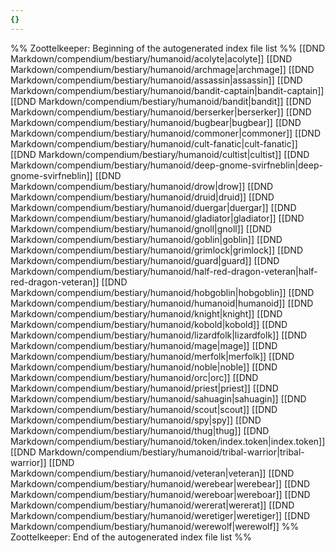 ```yaml
---
{}
---
```

%% Zoottelkeeper: Beginning of the autogenerated index file list  %%
 [[DND Markdown/compendium/bestiary/humanoid/acolyte|acolyte]]
 [[DND Markdown/compendium/bestiary/humanoid/archmage|archmage]]
 [[DND Markdown/compendium/bestiary/humanoid/assassin|assassin]]
 [[DND Markdown/compendium/bestiary/humanoid/bandit-captain|bandit-captain]]
 [[DND Markdown/compendium/bestiary/humanoid/bandit|bandit]]
 [[DND Markdown/compendium/bestiary/humanoid/berserker|berserker]]
 [[DND Markdown/compendium/bestiary/humanoid/bugbear|bugbear]]
 [[DND Markdown/compendium/bestiary/humanoid/commoner|commoner]]
 [[DND Markdown/compendium/bestiary/humanoid/cult-fanatic|cult-fanatic]]
 [[DND Markdown/compendium/bestiary/humanoid/cultist|cultist]]
 [[DND Markdown/compendium/bestiary/humanoid/deep-gnome-svirfneblin|deep-gnome-svirfneblin]]
 [[DND Markdown/compendium/bestiary/humanoid/drow|drow]]
 [[DND Markdown/compendium/bestiary/humanoid/druid|druid]]
 [[DND Markdown/compendium/bestiary/humanoid/duergar|duergar]]
 [[DND Markdown/compendium/bestiary/humanoid/gladiator|gladiator]]
 [[DND Markdown/compendium/bestiary/humanoid/gnoll|gnoll]]
 [[DND Markdown/compendium/bestiary/humanoid/goblin|goblin]]
 [[DND Markdown/compendium/bestiary/humanoid/grimlock|grimlock]]
 [[DND Markdown/compendium/bestiary/humanoid/guard|guard]]
 [[DND Markdown/compendium/bestiary/humanoid/half-red-dragon-veteran|half-red-dragon-veteran]]
 [[DND Markdown/compendium/bestiary/humanoid/hobgoblin|hobgoblin]]
 [[DND Markdown/compendium/bestiary/humanoid/humanoid|humanoid]]
 [[DND Markdown/compendium/bestiary/humanoid/knight|knight]]
 [[DND Markdown/compendium/bestiary/humanoid/kobold|kobold]]
 [[DND Markdown/compendium/bestiary/humanoid/lizardfolk|lizardfolk]]
 [[DND Markdown/compendium/bestiary/humanoid/mage|mage]]
 [[DND Markdown/compendium/bestiary/humanoid/merfolk|merfolk]]
 [[DND Markdown/compendium/bestiary/humanoid/noble|noble]]
 [[DND Markdown/compendium/bestiary/humanoid/orc|orc]]
 [[DND Markdown/compendium/bestiary/humanoid/priest|priest]]
 [[DND Markdown/compendium/bestiary/humanoid/sahuagin|sahuagin]]
 [[DND Markdown/compendium/bestiary/humanoid/scout|scout]]
 [[DND Markdown/compendium/bestiary/humanoid/spy|spy]]
 [[DND Markdown/compendium/bestiary/humanoid/thug|thug]]
 [[DND Markdown/compendium/bestiary/humanoid/token/index.token|index.token]]
 [[DND Markdown/compendium/bestiary/humanoid/tribal-warrior|tribal-warrior]]
 [[DND Markdown/compendium/bestiary/humanoid/veteran|veteran]]
 [[DND Markdown/compendium/bestiary/humanoid/werebear|werebear]]
 [[DND Markdown/compendium/bestiary/humanoid/wereboar|wereboar]]
 [[DND Markdown/compendium/bestiary/humanoid/wererat|wererat]]
 [[DND Markdown/compendium/bestiary/humanoid/weretiger|weretiger]]
 [[DND Markdown/compendium/bestiary/humanoid/werewolf|werewolf]]
%% Zoottelkeeper: End of the autogenerated index file list  %%
